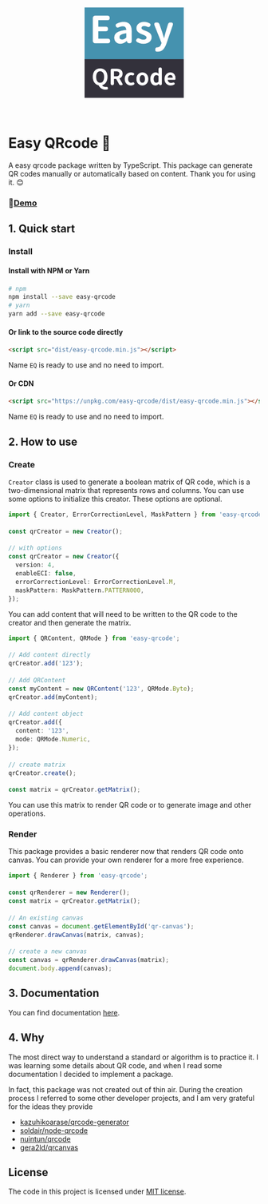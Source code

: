 <p align="center">
    <img width="200" src="./logo.png" alt="logo">
</p>
<br/>

# Easy QRcode 📱

A easy qrcode package written by TypeScript. This package can generate QR codes manually or automatically based on content. Thank you for using it. 😊

### 🎁[Demo](https://archergu.github.io/easy-qrcode)

## 1. Quick start

### Install

#### Install with NPM or Yarn

```bash
# npm
npm install --save easy-qrcode
# yarn
yarn add --save easy-qrcode
```

#### Or link to the source code directly

```html
<script src="dist/easy-qrcode.min.js"></script>
```

Name `EQ` is ready to use and no need to import.

#### Or CDN

```html
<script src="https://unpkg.com/easy-qrcode/dist/easy-qrcode.min.js"></script>
```

Name `EQ` is ready to use and no need to import.

## 2. How to use

### Create

`Creator` class is used to generate a boolean matrix of QR code, which is a two-dimensional matrix that represents rows and columns.
You can use some options to initialize this creator. These options are optional.

```ts
import { Creator, ErrorCorrectionLevel, MaskPattern } from 'easy-qrcode';

const qrCreator = new Creator();

// with options
const qrCreator = new Creator({
  version: 4,
  enableECI: false,
  errorCorrectionLevel: ErrorCorrectionLevel.M,
  maskPattern: MaskPattern.PATTERN000,
});
```

You can add content that will need to be written to the QR code to the creator and then generate the matrix.

```ts
import { QRContent, QRMode } from 'easy-qrcode';

// Add content directly
qrCreator.add('123');

// Add QRContent
const myContent = new QRContent('123', QRMode.Byte);
qrCreator.add(myContent);

// Add content object
qrCreator.add({
  content: '123',
  mode: QRMode.Numeric,
});

// create matrix
qrCreator.create();

const matrix = qrCreator.getMatrix();
```

You can use this matrix to render QR code or to generate image and other operations.

### Render

This package provides a basic renderer now that renders QR code onto canvas.
You can provide your own renderer for a more free experience.

```ts
import { Renderer } from 'easy-qrcode';

const qrRenderer = new Renderer();
const matrix = qrCreator.getMatrix();

// An existing canvas
const canvas = document.getElementById('qr-canvas');
qrRenderer.drawCanvas(matrix, canvas);

// create a new canvas
const canvas = qrRenderer.drawCanvas(matrix);
document.body.append(canvas);
```

## 3. Documentation

You can find documentation [here](https://archergu.github.io/easy-qrcode/docs).

## 4. Why

The most direct way to understand a standard or algorithm is to practice it. I was learning some details about QR code, and when I read some documentation I decided to implement a package.

In fact, this package was not created out of thin air. During the creation process I referred to some other developer projects, and I am very grateful for the ideas they provide

- [kazuhikoarase/qrcode-generator](https://github.com/kazuhikoarase/qrcode-generator)
- [soldair/node-qrcode](https://github.com/soldair/node-qrcode)
- [nuintun/qrcode](https://github.com/nuintun/qrcode)
- [gera2ld/qrcanvas](https://github.com/gera2ld/qrcanvas)

## License

The code in this project is licensed under [MIT license](https://github.com/ArcherGu/easy-qrcode/blob/main/LICENSE).
